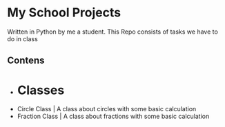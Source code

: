 # My School Projects
Written in Python by me a student. This Repo consists of tasks we have to do in class
## Contens
- # Classes
- Circle Class | A class about circles with some basic calculation
- Fraction Class | A class about fractions with some basic calculation

